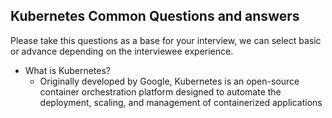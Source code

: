 ## Kubernetes Common Questions and answers

Please take this questions as a base for your interview, we can select basic or advance depending on the interviewee experience.

- What is Kubernetes?
    + Originally developed by Google, Kubernetes is an open-source container orchestration platform designed to automate the deployment, scaling, and management of containerized applications
